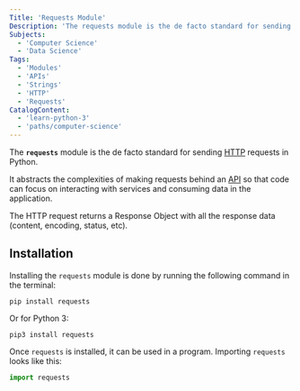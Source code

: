 ```yaml
---
Title: 'Requests Module'
Description: 'The requests module is the de facto standard for sending HTTP requests in Python.'
Subjects:
  - 'Computer Science'
  - 'Data Science'
Tags:
  - 'Modules'
  - 'APIs'
  - 'Strings'
  - 'HTTP'
  - 'Requests'
CatalogContent:
  - 'learn-python-3'
  - 'paths/computer-science'
---
```


The **`requests`** module is the de facto standard for sending [HTTP](https://www.codecademy.com/resources/docs/general/http) requests in Python.

It abstracts the complexities of making requests behind an [API](https://www.codecademy.com/resources/docs/general/api) so that code can focus on interacting with services and consuming data in the application.

The HTTP request returns a Response Object with all the response data (content, encoding, status, etc).

## Installation

Installing the `requests` module is done by running the following command in the terminal:

```shell
pip install requests
```

Or for Python 3:

```shell
pip3 install requests
```

Once `requests` is installed, it can be used in a program. Importing `requests` looks like this:

```py
import requests
```
